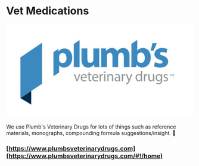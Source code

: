 # Vet Medications

![](.gitbook/assets/plumb_s_logo.jpg)

We use Plumb's Veterinary Drugs for lots of things such as reference materials, monographs, compounding formula suggestions/insight. 🐹 

### [https://www.plumbsveterinarydrugs.com](https://www.plumbsveterinarydrugs.com/#!/home)

